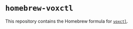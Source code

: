# `homebrew-voxctl`
This repository contains the Homebrew formula for
[`voxctl`](https://github.com/majjoha/voxctl).
